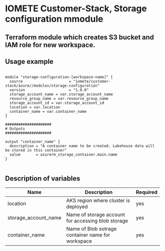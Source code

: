 # IOMETE Customer-Stack, Storage configuration mmodule

## Terraform module which creates S3 bucket and IAM role for new workspace.

## Usage example
 
```hcl

module "storage-configuration-[workspace-name]" {
  source                     = "iomete/customer-stack/azure//modules/storage-configuration"
  version                    = "1.0.0"
  storage_account_name = var.storage_account_name
  resource_group_name = var.resource_group_name
  storage_account_id = var.storage_account_id
  location = var.location
  container_name = var.container_name
}

#####################
# Outputs
#####################

output "container_name" {
  description = "A container name to be created. Lakehouse data will be stored in this container"
  value       = azurerm_storage_container.main.name
}
 

```

## Description of variables

| Name | Description | Required |
| --- | --- | --- |
| location | AKS region where cluster is deployed | yes |
| storage_account_name | Name of storage account for accessing blob storage | yes |
| container_name | Name of Blob sotrage container name for workspace | yes |

